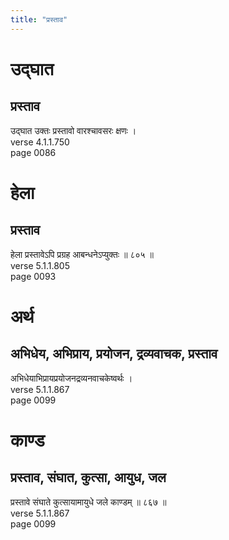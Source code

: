```yaml
---
title: "प्रस्ताव"
---
```


# उद्घात
## प्रस्ताव
उद्घात उक्तः प्रस्तावो वारश्चावसरः क्षणः ।<br />verse 4.1.1.750<br />page 0086

# हेला
## प्रस्ताव
हेला प्रस्तावेऽपि प्रग्रह आबन्धनेऽप्युक्तः ॥ ८०५ ॥<br />verse 5.1.1.805<br />page 0093

# अर्थ
## अभिधेय, अभिप्राय, प्रयोजन, द्रव्यवाचक, प्रस्ताव
अभिधेयाभिप्रायप्रयोजनद्रव्यनवाचकेष्वर्थः ।<br />verse 5.1.1.867<br />page 0099

# काण्ड
## प्रस्ताव, संघात, कुत्सा, आयुध, जल
प्रस्तावे संघाते कुत्सायामायुधे जले काण्डम् ॥ ८६७ ॥<br />verse 5.1.1.867<br />page 0099

